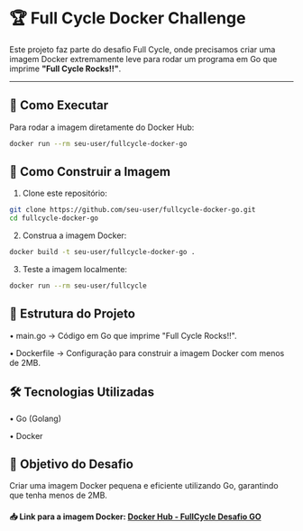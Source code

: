 # 🏆 Full Cycle Docker Challenge

Este projeto faz parte do desafio Full Cycle, onde precisamos criar uma imagem Docker extremamente leve para rodar um programa em Go que imprime **"Full Cycle Rocks!!"**.

---

## 🚀 Como Executar

Para rodar a imagem diretamente do Docker Hub:

```sh
docker run --rm seu-user/fullcycle-docker-go
```

## 🔧 Como Construir a Imagem

1. Clone este repositório:

```sh
git clone https://github.com/seu-user/fullcycle-docker-go.git
cd fullcycle-docker-go
```

2. Construa a imagem Docker:

```sh
docker build -t seu-user/fullcycle-docker-go .
```

3. Teste a imagem localmente:

```sh
docker run --rm seu-user/fullcycle
```

## 📁 Estrutura do Projeto 

• main.go → Código em Go que imprime "Full Cycle Rocks!!".

• Dockerfile → Configuração para construir a imagem Docker com menos de 2MB.

## 🛠 Tecnologias Utilizadas

• Go (Golang)

• Docker

## 🎯 Objetivo do Desafio

Criar uma imagem Docker pequena e eficiente utilizando Go, garantindo que tenha menos de 2MB.

#### 📥 Link para a imagem Docker: [Docker Hub - FullCycle Desafio GO](https://hub.docker.com/r/ericcastroc/fullcycle-desafio-go)
